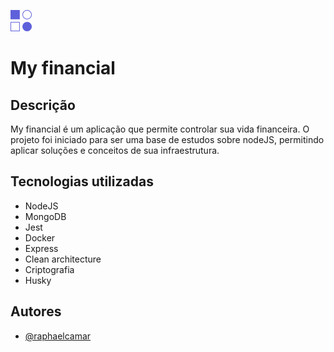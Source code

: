 
![Logo](/public/img/logo.png)


# My financial 

## Descrição
My financial é um aplicação que permite controlar sua vida financeira. O projeto foi iniciado para ser uma base de estudos sobre nodeJS, permitindo aplicar soluções e conceitos de sua infraestrutura.

## Tecnologias utilizadas

- NodeJS
- MongoDB
- Jest
- Docker
- Express
- Clean architecture
- Criptografia
- Husky

## Autores
- [@raphaelcamar](https://www.github.com/raphaelcamar)
